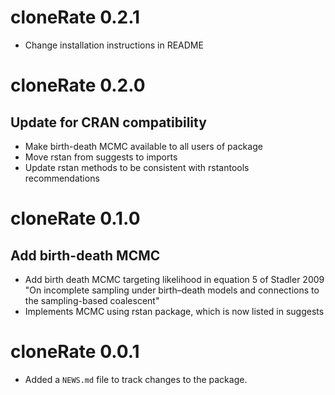 # cloneRate 0.2.1

* Change installation instructions in README

# cloneRate 0.2.0

## Update for CRAN compatibility

* Make birth-death MCMC available to all users of package
* Move rstan from suggests to imports
* Update rstan methods to be consistent with rstantools recommendations

# cloneRate 0.1.0

## Add birth-death MCMC

* Add birth death MCMC targeting likelihood in equation 5 of Stadler 2009 "On incomplete sampling under birth–death models and connections to the sampling-based coalescent"
* Implements MCMC using rstan package, which is now listed in suggests

# cloneRate 0.0.1

* Added a `NEWS.md` file to track changes to the package.
